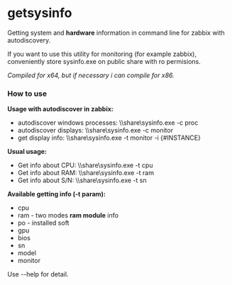 # getsysinfo
Getting system and **hardware** information in command line for zabbix with autodiscovery. 

If you want to use this utility for monitoring (for example zabbix), conveniently store sysinfo.exe on public share with ro permisions.

_Compiled for x64, but if necessary i can compile for x86._

### How to use ###
**Usage with autodiscover in zabbix:**
* autodiscover windows processes: \\\\share\sysinfo.exe -c proc
* autodiscover displays: \\\\share\sysinfo.exe -c monitor
* get display info: \\\\share\sysinfo.exe -t monitor -i {#INSTANCE}

**Usual usage:**
* Get info about CPU: \\\\share\sysinfo.exe -t cpu
* Get info about RAM: \\\\share\sysinfo.exe -t ram
* Get info about S/N: \\\\share\sysinfo.exe -t sn

**Available getting info (-t param):**
* cpu
* ram - two modes **ram module** info
* po - installed soft
* gpu
* bios
* sn
* model
* monitor

Use --help for detail.
